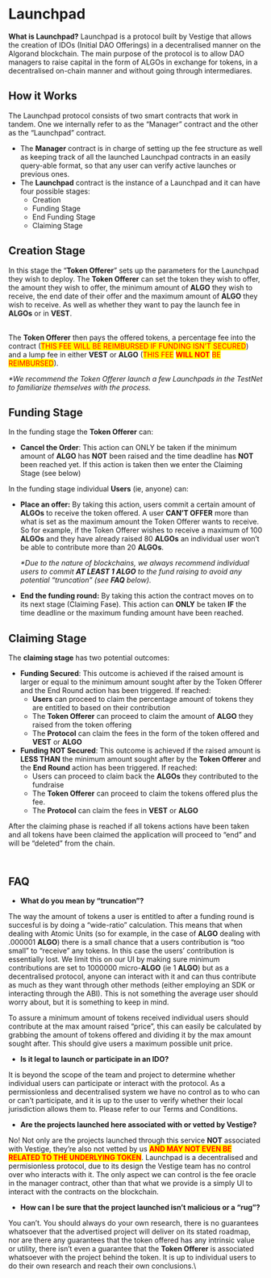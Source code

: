 # Launchpad

**What is Launchpad?** Launchpad is a protocol built by Vestige that allows the creation of IDOs (Initial DAO Offerings) in a decentralised manner on the Algorand blockchain. The main purpose of the protocol is to allow DAO managers to raise capital in the form of ALGOs in exchange for tokens, in a decentralised on-chain manner and without going through intermediares.



## How it Works

The Launchpad protocol consists of two smart contracts that work in tandem. One we internally refer to as the “Manager” contract and the other as the “Launchpad” contract.

* The **Manager** contract is in charge of setting up the fee structure as well as keeping track of all the launched Launchpad contracts in an easily query-able format, so that any user can verify active launches or previous ones.
* The **Launchpad** contract is the instance of a Launchpad and it can have four possible stages:
  * Creation
  * Funding Stage
  * End Funding Stage
  * Claiming Stage

## Creation Stage

In this stage the “**Token Offerer**” sets up the parameters for the Launchpad they wish to deploy. The **Token Offerer** can set the token they wish to offer, the amount they wish to offer, the minimum amount of **ALGO** they wish to receive, the end date of their offer and the maximum amount of **ALGO** they wish to receive. As well as whether they want to pay the launch fee in **ALGOs** or in **VEST**.

\
The **Token Offerer** then pays the offered tokens, a percentage fee into the contract (<mark style="color:red;">THIS FEE WILL BE REIMBURSED IF FUNDING ISN’T SECURED</mark>) and a lump fee in either **VEST** or **ALGO** (<mark style="color:red;">THIS FEE</mark> <mark style="color:red;"></mark><mark style="color:red;">**WILL NOT**</mark> <mark style="color:red;"></mark><mark style="color:red;">BE REIMBURSED</mark>).

_\*We recommend the Token Offerer launch a few Launchpads in the TestNet to familiarize themselves with the process._



## Funding Stage

In the funding stage the **Token Offerer** can:

* **Cancel the Order**: This action can ONLY be taken if the minimum amount of **ALGO** has **NOT** been raised and the time deadline has **NOT** been reached yet. If this action is taken then we enter the Claiming Stage (see below)



In the funding stage individual **Users** (ie, anyone) can:

*   **Place an offer:** By taking this action, users commit a certain amount of **ALGOs** to receive the token offered. A user **CAN’T OFFER** more than what is set as the maximum amount the Token Offerer wants to receive. So for example, if the Token Offerer wishes to receive a maximum of 100 **ALGOs** and they have already raised 80 **ALGOs** an individual user won’t be able to contribute more than 20 **ALGOs**.

    _\*Due to the nature of blockchains, we always recommend individual users to commit **AT LEAST 1 ALGO** to the fund raising to avoid any potential “truncation” (see **FAQ** below)._
* **End the funding round:** By taking this action the contract moves on to its next stage (Claiming Fase). This action can **ONLY** be taken **IF** the time deadline or the maximum funding amount have been reached.



## Claiming Stage

The **claiming stage** has two potential outcomes:

* **Funding Secured**: This outcome is achieved if the raised amount is larger or equal to the minimum amount sought after by the Token Offerer and the End Round action has been triggered. If reached:
  * **Users** can proceed to claim the percentage amount of tokens they are entitled to based on their contribution
  * The **Token Offerer** can proceed to claim the amount of **ALGO** they raised from the token offering
  * The **Protocol** can claim the fees in the form of the token offered and **VEST** or **ALGO**
* **Funding NOT Secured**: This outcome is achieved if the raised amount is **LESS THAN** the minimum amount sought after by the **Token Offerer** and the **End Round** action has been triggered. If reached:
  * Users can proceed to claim back the **ALGOs** they contributed to the fundraise
  * The **Token Offerer** can proceed to claim the tokens offered plus the fee.
  * The **Protocol** can claim the fees in **VEST** or **ALGO**

After the claiming phase is reached if all tokens actions have been taken and all tokens have been claimed the application will proceed to “end” and will be “deleted” from the chain.

\
**FAQ**
-------

* **What do you mean by “truncation”?**

The way the amount of tokens a user is entitled to after a funding round is succesful is by doing a “wide-ratio” calculation. This means that when dealing with Atomic Units (so for example, in the case of **ALGO** dealing with .000001 **ALGO**) there is a small chance that a users contribution is “too small” to “receive” any tokens. In this case the users’ contribution is essentially lost. We limit this on our UI by making sure minimum contributions are set to 1000000 micro-**ALGO** (ie 1 **ALGO**) but as a decentralised protocol, anyone can interact with it and can thus contribute as much as they want through other methods (either employing an SDK or interacting through the ABI). This is not something the average user should worry about, but it is something to keep in mind.

To assure a minimum amount of tokens received individual users should contribute at the max amount raised “price”, this can easily be calculated by grabbing the amount of tokens offered and dividing it by the max amount sought after. This should give users a maximum possible unit price.

* **Is it legal to launch or participate in an IDO?**

It is beyond the scope of the team and project to determine whether individual users can participate or interact with the protocol. As a permissionless and decentralised system we have no control as to who can or can’t participate, and it is up to the user to verify whether their local jurisdiction allows them to. Please refer to our Terms and Conditions.

* **Are the projects launched here associated with or vetted by Vestige?**

No! Not only are the projects launched through this service **NOT** associated with Vestige, they’re also not vetted by us <mark style="color:red;">**AND MAY NOT EVEN BE RELATED TO THE UNDERLYING TOKEN**</mark>. Launchpad is a decentralised and permisionless protocol, due to its design the Vestige team has no control over who interacts with it. The only aspect we can control is the fee oracle in the manager contract, other than that what we provide is a simply UI to interact with the contracts on the blockchain.

* **How can I be sure that the project launched isn’t malicious or a “rug”?**

You can’t. You should always do your own research, there is no guarantees whatsoever that the advertised project will deliver on its stated roadmap, nor are there any guarantees that the token offered has any intrinsic value or utility, there isn’t even a guarantee that the **Token Offerer** is associated whatsoever with the project behind the token. It is up to individual users to do their own research and reach their own conclusions.\
